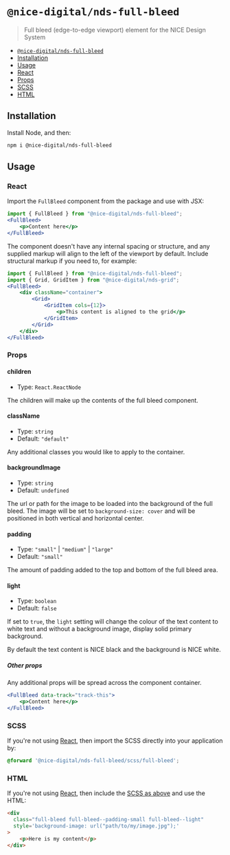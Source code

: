 # `@nice-digital/nds-full-bleed`

> Full bleed (edge-to-edge viewport) element for the NICE Design System

- [`@nice-digital/nds-full-bleed`](#nice-digitalfullbleed)
- [Installation](#installation)
- [Usage](#usage)
- [React](#react)
- [Props](#props)
- [SCSS](#scss)
- [HTML](#html)

## Installation

Install Node, and then:

```sh
npm i @nice-digital/nds-full-bleed
```

## Usage

### React

Import the `FullBleed` component from the package and use with JSX:

```jsx
import { FullBleed } from "@nice-digital/nds-full-bleed";
<FullBleed>
	<p>Content here</p>
</FullBleed>
```

The component doesn't have any internal spacing or structure, and any supplied markup will align to the left of the viewport by default. Include structural markup if you need to, for example:

```jsx
import { FullBleed } from "@nice-digital/nds-full-bleed";
import { Grid, GridItem } from "@nice-digital/nds-grid";
<FullBleed>
	<div className="container">
		<Grid>
			<GridItem cols={12}>
				<p>This content is aligned to the grid</p>
			</GridItem>
		</Grid>
	</div>
</FullBleed>
```

### Props

#### children

- Type: `React.ReactNode`

The children will make up the contents of the full bleed component.

#### className

- Type: `string`
- Default: `"default"`

Any additional classes you would like to apply to the container.

#### backgroundImage

- Type: `string`
- Default: `undefined`

The url or path for the image to be loaded into the background of the full bleed. The image will be set to `background-size: cover` and will be positioned in both vertical and horizontal center.

#### padding

- Type: `"small"` | `"medium"` | `"large"`
- Default: `"small"`

The amount of padding added to the top and bottom of the full bleed area.

#### light

- Type: `boolean`
- Default: `false`

If set to `true`, the `light` setting will change the colour of the text content to white text and without a background image, display solid primary background.

By default the text content is NICE black and the background is NICE white.

##### Other props

Any additional props will be spread across the component container.

```jsx
<FullBleed data-track="track-this">
	<p>Content here</p>
</FullBleed>
```

### SCSS

If you're not using [React](#react), then import the SCSS directly into your application by:

```scss
@forward '@nice-digital/nds-full-bleed/scss/full-bleed';
```

### HTML

If you're not using [React](#react), then include the [SCSS as above](#scss) and use the HTML:

```html
<div
  class="full-bleed full-bleed--padding-small full-bleed--light"
  style='background-image: url("path/to/my/image.jpg");'
>
	<p>Here is my content</p>
</div>

```
